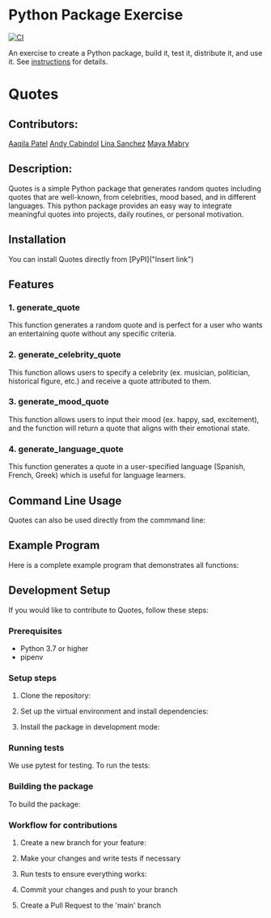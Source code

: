 # Python Package Exercise

[![CI](https://github.com/software-students-spring2025/3-python-package-package_proj/actions/workflows/build.yaml/badge.svg?branch=run-workflow-on-main)](https://github.com/software-students-spring2025/3-python-package-package_proj/actions/workflows/build.yaml)

An exercise to create a Python package, build it, test it, distribute it, and use it. See [instructions](./instructions.md) for details.

# Quotes

## Contributors:

[Aaqila Patel](https://github.com/aaqilap)
[Andy Cabindol](https://github.com/andycabindol)
[Lina Sanchez](https://github.com/linahsan)
[Maya Mabry](https://github.com/mam10023)

## Description:

Quotes is a simple Python package that generates random quotes including quotes that are well-known, from celebrities, mood based, and in different languages. This python package provides an easy way to integrate meaningful quotes into projects, daily routines, or personal motivation.

## Installation 

You can install Quotes directly from [PyPI]("Insert link")

## Features 

### 1. generate_quote
This function generates a random quote and is perfect for a user who wants an entertaining quote without any specific criteria. 

### 2. generate_celebrity_quote 
This function allows users to specify a celebrity (ex. musician, politician, historical figure, etc.) and receive a quote attributed to them. 

### 3. generate_mood_quote 
This function allows users to input their mood (ex. happy, sad, excitement), and the function will return a quote that aligns with their emotional state. 

### 4. generate_language_quote
This function generates a quote in a user-specified language (Spanish, French, Greek) which is useful for language learners.

## Command Line Usage 
Quotes can also be used directly from the commmand line: 

## Example Program 
Here is a complete example program that demonstrates all functions:

## Development Setup
If you would like to contribute to Quotes, follow these steps: 

### Prerequisites 
- Python 3.7 or higher 
- pipenv 

### Setup steps 
1. Clone the repository: 

2. Set up the virtual environment and install dependencies: 

3. Install the package in development mode: 

### Running tests
We use pytest for testing. To run the tests: 

### Building the package 
To build the package: 

### Workflow for contributions 
1. Create a new branch for your feature: 

2. Make your changes and write tests if necessary 

3. Run tests to ensure everything works: 

4. Commit your changes and push to your branch

5. Create a Pull Request to the 'main' branch
